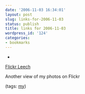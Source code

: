 ```yaml
---
date: '2006-11-03 16:34:01'
layout: post
slug: links-for-2006-11-03
status: publish
title: links for 2006-11-03
wordpress_id: '124'
categories:
- bookmarks
---
```



	
  *
		

[Flickr Leech](http://www.flickrleech.net/nsid/35034364763@N01/)


		

Another view of my photos on Flickr


		

(tags: [my](http://del.icio.us/eob/my))


	



